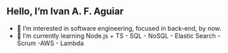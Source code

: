 ## Hello,  I’m Ivan A. F. Aguiar
- 👀 I’m interested in software engineering, focused in back-end, by now.
- 🌱 I’m currently learning Node.js + TS - SQL - NoSQL - Elastic Search - Scrum -AWS - Lambda 

<!---
ivnagst/ivnagst is a ✨ special ✨ repository because its `README.md` (this file) appears on your GitHub profile.
You can click the Preview link to take a look at your changes.
--->
